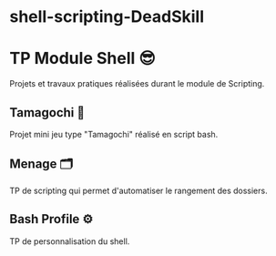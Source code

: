 # shell-scripting-DeadSkill

# TP Module Shell 😎
Projets et travaux pratiques réalisées durant le module de Scripting.
## Tamagochi 🍥
Projet mini jeu type "Tamagochi" réalisé en script bash.
## Menage 🗂
TP de scripting qui permet d'automatiser le rangement des dossiers.
## Bash Profile ⚙
TP de personnalisation du shell.